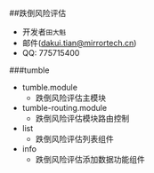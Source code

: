 ##跌倒风险评估

- 开发者`田大魁`
- 邮件(dakui.tian@mirrortech.cn)
- QQ: 775715400

###tumble

- tumble.module
  - 跌倒风险评估主模块
- tumble-routing.module
  - 跌倒风险评估模块路由控制
- list
  - 跌倒风险评估列表组件
- info
  - 跌倒风险评估添加数据功能组件
